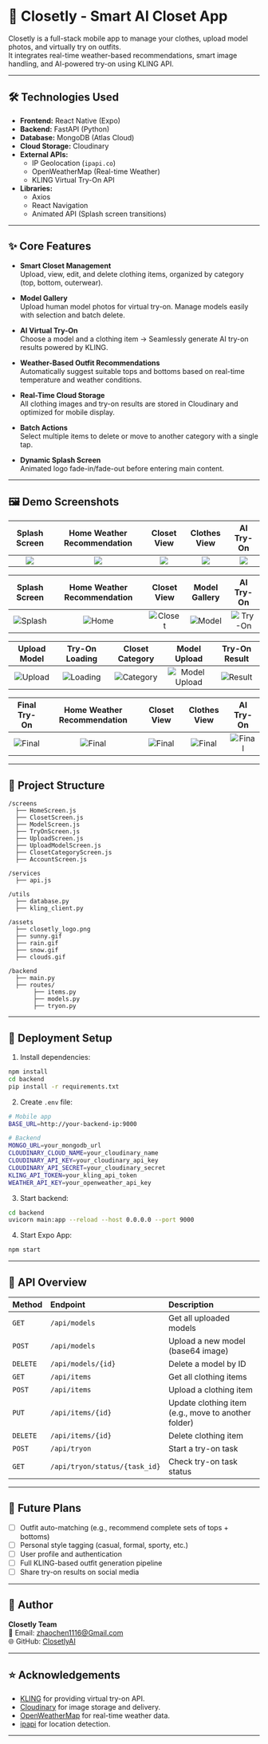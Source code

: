 
# 👚 Closetly - Smart AI Closet App

Closetly is a full-stack mobile app to manage your clothes, upload model photos, and virtually try on outfits.  
It integrates real-time weather-based recommendations, smart image handling, and AI-powered try-on using KLING API.

---

## 🛠️ Technologies Used

- **Frontend:** React Native (Expo)
- **Backend:** FastAPI (Python)
- **Database:** MongoDB (Atlas Cloud)
- **Cloud Storage:** Cloudinary
- **External APIs:**
  - IP Geolocation (`ipapi.co`)
  - OpenWeatherMap (Real-time Weather)
  - KLING Virtual Try-On API
- **Libraries:**
  - Axios
  - React Navigation
  - Animated API (Splash screen transitions)

---

## ✨ Core Features

- **Smart Closet Management**  
  Upload, view, edit, and delete clothing items, organized by category (top, bottom, outerwear).

- **Model Gallery**  
  Upload human model photos for virtual try-on. Manage models easily with selection and batch delete.

- **AI Virtual Try-On**  
  Choose a model and a clothing item → Seamlessly generate AI try-on results powered by KLING.

- **Weather-Based Outfit Recommendations**  
  Automatically suggest suitable tops and bottoms based on real-time temperature and weather conditions.

- **Real-Time Cloud Storage**  
  All clothing images and try-on results are stored in Cloudinary and optimized for mobile display.

- **Batch Actions**  
  Select multiple items to delete or move to another category with a single tap.

- **Dynamic Splash Screen**  
  Animated logo fade-in/fade-out before entering main content.

---

## 🖼️ Demo Screenshots

| Splash Screen | Home Weather Recommendation | Closet View | Clothes View | AI Try-On |
|:---:|:---:|:---:|:---:|:---:|
| ![](mobile-client/assets/20250426222739.png) | ![](mobile-client/assets/20250426222839.png) | ![](mobile-client/assets/20250426222848.png) | ![](mobile-client/assets/20250426223607.png) | ![](mobile-client/assets/20250426223542.png) |


| Splash Screen | Home Weather Recommendation | Closet View | Model Gallery | AI Try-On |
|:---:|:---:|:---:|:---:|:---:|
| ![Splash](<mobile-client/assets/20250426223632.png>) | ![Home](<mobile-client/assets/20250426222739.png>) | ![Closet](<mobile-client/assets/20250426222839.png>) | ![Model](<mobile-client/assets/20250426222848.png>) | ![Try-On](<mobile-client/assets/20250426222906.png>) |

| Upload Model | Try-On Loading | Closet Category | Model Upload | Try-On Result |
|:---:|:---:|:---:|:---:|:---:|
| ![Upload](<mobile-client/assets/20250426223139.png>) | ![Loading](<mobile-client/assets/20250426223149.png>) | ![Category](<mobile-client/assets/20250426223203.png>) | ![Model Upload](<mobile-client/assets/20250426223512.png>) | ![Result](<mobile-client/assets/20250426223526.png>) |

| Final Try-On | Home Weather Recommendation | Closet View | Clothes View | AI Try-On |
|:---:|:---:|:---:|:---:|:---:|
| ![Final](<mobile-client/assets/20250426223542.png>) | ![Final](<mobile-client/assets/20250426223542.png>) | ![Final](<mobile-client/assets/20250426223542.png>) | ![Final](<mobile-client/assets/20250426223542.png>) | ![Final](<mobile-client/assets/20250426223542.png>)


---

## 📂 Project Structure

```
/screens
  ├── HomeScreen.js
  ├── ClosetScreen.js
  ├── ModelScreen.js
  ├── TryOnScreen.js
  ├── UploadScreen.js
  ├── UploadModelScreen.js
  ├── ClosetCategoryScreen.js
  ├── AccountScreen.js

/services
  ├── api.js

/utils
  ├── database.py
  ├── kling_client.py

/assets
  ├── closetly_logo.png
  ├── sunny.gif
  ├── rain.gif
  ├── snow.gif
  ├── clouds.gif

/backend
  ├── main.py
  ├── routes/
       ├── items.py
       ├── models.py
       ├── tryon.py
```

---

## 🚀 Deployment Setup

1. Install dependencies:

```bash
npm install
cd backend
pip install -r requirements.txt
```

2. Create `.env` file:

```bash
# Mobile app
BASE_URL=http://your-backend-ip:9000

# Backend
MONGO_URL=your_mongodb_url
CLOUDINARY_CLOUD_NAME=your_cloudinary_name
CLOUDINARY_API_KEY=your_cloudinary_api_key
CLOUDINARY_API_SECRET=your_cloudinary_secret
KLING_API_TOKEN=your_kling_api_token
WEATHER_API_KEY=your_openweather_api_key
```

3. Start backend:

```bash
cd backend
uvicorn main:app --reload --host 0.0.0.0 --port 9000
```

4. Start Expo App:

```bash
npm start
```

---

## 📄 API Overview

| Method | Endpoint | Description |
|:---|:---|:---|
| `GET` | `/api/models` | Get all uploaded models |
| `POST` | `/api/models` | Upload a new model (base64 image) |
| `DELETE` | `/api/models/{id}` | Delete a model by ID |
| `GET` | `/api/items` | Get all clothing items |
| `POST` | `/api/items` | Upload a clothing item |
| `PUT` | `/api/items/{id}` | Update clothing item (e.g., move to another folder) |
| `DELETE` | `/api/items/{id}` | Delete clothing item |
| `POST` | `/api/tryon` | Start a try-on task |
| `GET` | `/api/tryon/status/{task_id}` | Check try-on task status |

---

## 📌 Future Plans

- [ ] Outfit auto-matching (e.g., recommend complete sets of tops + bottoms)
- [ ] Personal style tagging (casual, formal, sporty, etc.)
- [ ] User profile and authentication
- [ ] Full KLING-based outfit generation pipeline
- [ ] Share try-on results on social media

---

## 👤 Author

**Closetly Team**  
📧 Email: zhaochen1116@Gmail.com  
🌐 GitHub: [ClosetlyAI](https://github.com/yourproject)

---

## ⭐️ Acknowledgements

- [KLING](https://www.kling.ai/) for providing virtual try-on API.
- [Cloudinary](https://cloudinary.com/) for image storage and delivery.
- [OpenWeatherMap](https://openweathermap.org/) for real-time weather data.
- [ipapi](https://ipapi.co/) for location detection.

---
